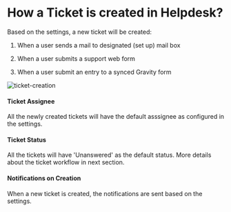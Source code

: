 
# How a Ticket is created in Helpdesk?

Based on the settings, a new ticket will be created:
1. When a user sends a mail to designated (set up) mail box

2. When a user submits a support web form

3. When a user submit an entry to a synced Gravity form

![ticket-creation](https://cloud.githubusercontent.com/assets/9676513/6509592/5308dde6-c386-11e4-9539-2498934fa531.jpg)


#### Ticket Assignee
All the newly created tickets will have the default asssignee as configured in the settings.

#### Ticket Status
All the tickets will have 'Unanswered' as the default status. More details about the ticket workflow in next section.

#### Notifications on Creation
When a new ticket is created, the notifications are sent based on the settings.

